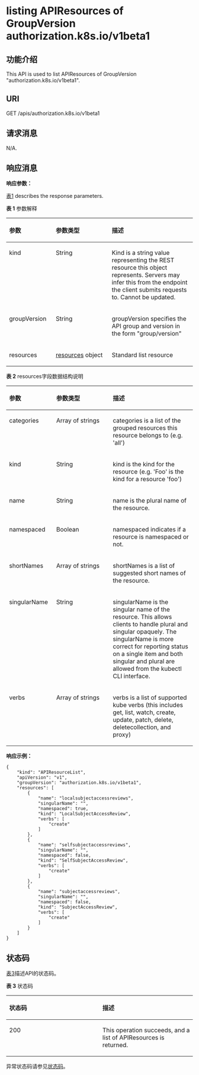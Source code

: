 # listing APIResources of GroupVersion authorization.k8s.io/v1beta1<a name="cce_02_0194"></a>

## 功能介绍<a name="section24060969"></a>

This API is used to list APIResources of GroupVersion "authorization.k8s.io/v1beta1".

## URI<a name="section15222134"></a>

GET /apis/authorization.k8s.io/v1beta1

## 请求消息<a name="section2781482"></a>

N/A.

## 响应消息<a name="section25033342"></a>

**响应参数：**

[表1](#d0e47579)  describes the response parameters.

**表 1**  参数解释

<a name="d0e47579"></a>
<table><thead align="left"><tr id="row25914492"><th class="cellrowborder" valign="top" width="25%" id="mcps1.2.4.1.1"><p id="p18699099"><a name="p18699099"></a><a name="p18699099"></a>参数</p>
</th>
<th class="cellrowborder" valign="top" width="30%" id="mcps1.2.4.1.2"><p id="p38232075"><a name="p38232075"></a><a name="p38232075"></a>参数类型</p>
</th>
<th class="cellrowborder" valign="top" width="45%" id="mcps1.2.4.1.3"><p id="p9790388"><a name="p9790388"></a><a name="p9790388"></a>描述</p>
</th>
</tr>
</thead>
<tbody><tr id="row54823933"><td class="cellrowborder" valign="top" width="25%" headers="mcps1.2.4.1.1 "><p id="p11553550"><a name="p11553550"></a><a name="p11553550"></a>kind</p>
</td>
<td class="cellrowborder" valign="top" width="30%" headers="mcps1.2.4.1.2 "><p id="p63422352"><a name="p63422352"></a><a name="p63422352"></a>String</p>
</td>
<td class="cellrowborder" valign="top" width="45%" headers="mcps1.2.4.1.3 "><p id="p36936874"><a name="p36936874"></a><a name="p36936874"></a>Kind is a string value representing the REST resource this object represents. Servers may infer this from the endpoint the client submits requests to. Cannot be updated.</p>
</td>
</tr>
<tr id="row63996416"><td class="cellrowborder" valign="top" width="25%" headers="mcps1.2.4.1.1 "><p id="p16327218"><a name="p16327218"></a><a name="p16327218"></a>groupVersion</p>
</td>
<td class="cellrowborder" valign="top" width="30%" headers="mcps1.2.4.1.2 "><p id="p47436305"><a name="p47436305"></a><a name="p47436305"></a>String</p>
</td>
<td class="cellrowborder" valign="top" width="45%" headers="mcps1.2.4.1.3 "><p id="p17135492"><a name="p17135492"></a><a name="p17135492"></a>groupVersion specifies the API group and version in the form "group/version"</p>
</td>
</tr>
<tr id="row20001705"><td class="cellrowborder" valign="top" width="25%" headers="mcps1.2.4.1.1 "><p id="p9525398"><a name="p9525398"></a><a name="p9525398"></a>resources</p>
</td>
<td class="cellrowborder" valign="top" width="30%" headers="mcps1.2.4.1.2 "><p id="p33359755"><a name="p33359755"></a><a name="p33359755"></a><a href="#d0e47629">resources</a> object</p>
</td>
<td class="cellrowborder" valign="top" width="45%" headers="mcps1.2.4.1.3 "><p id="p25853118"><a name="p25853118"></a><a name="p25853118"></a>Standard list resource</p>
</td>
</tr>
</tbody>
</table>

**表 2**  resources字段数据结构说明

<a name="d0e47629"></a>
<table><thead align="left"><tr id="row39728575"><th class="cellrowborder" valign="top" width="25.252525252525253%" id="mcps1.2.4.1.1"><p id="p63898035"><a name="p63898035"></a><a name="p63898035"></a>参数</p>
</th>
<th class="cellrowborder" valign="top" width="30.303030303030305%" id="mcps1.2.4.1.2"><p id="p8358347"><a name="p8358347"></a><a name="p8358347"></a>参数类型</p>
</th>
<th class="cellrowborder" valign="top" width="44.44444444444445%" id="mcps1.2.4.1.3"><p id="p5937520"><a name="p5937520"></a><a name="p5937520"></a>描述</p>
</th>
</tr>
</thead>
<tbody><tr id="row11177097"><td class="cellrowborder" valign="top" width="25.252525252525253%" headers="mcps1.2.4.1.1 "><p id="p32929663"><a name="p32929663"></a><a name="p32929663"></a>categories</p>
</td>
<td class="cellrowborder" valign="top" width="30.303030303030305%" headers="mcps1.2.4.1.2 "><p id="p50057017"><a name="p50057017"></a><a name="p50057017"></a>Array&nbsp;of&nbsp;strings</p>
</td>
<td class="cellrowborder" valign="top" width="44.44444444444445%" headers="mcps1.2.4.1.3 "><p id="p28086559"><a name="p28086559"></a><a name="p28086559"></a>categories is a list of the grouped resources this resource belongs to (e.g. 'all')</p>
</td>
</tr>
<tr id="row51452447"><td class="cellrowborder" valign="top" width="25.252525252525253%" headers="mcps1.2.4.1.1 "><p id="p6898675"><a name="p6898675"></a><a name="p6898675"></a>kind</p>
</td>
<td class="cellrowborder" valign="top" width="30.303030303030305%" headers="mcps1.2.4.1.2 "><p id="p21921832"><a name="p21921832"></a><a name="p21921832"></a>String</p>
</td>
<td class="cellrowborder" valign="top" width="44.44444444444445%" headers="mcps1.2.4.1.3 "><p id="p30837990"><a name="p30837990"></a><a name="p30837990"></a>kind is the kind for the resource (e.g. 'Foo' is the kind for a resource 'foo')</p>
</td>
</tr>
<tr id="row9106455"><td class="cellrowborder" valign="top" width="25.252525252525253%" headers="mcps1.2.4.1.1 "><p id="p66534260"><a name="p66534260"></a><a name="p66534260"></a>name</p>
</td>
<td class="cellrowborder" valign="top" width="30.303030303030305%" headers="mcps1.2.4.1.2 "><p id="p20565998"><a name="p20565998"></a><a name="p20565998"></a>String</p>
</td>
<td class="cellrowborder" valign="top" width="44.44444444444445%" headers="mcps1.2.4.1.3 "><p id="p55233132"><a name="p55233132"></a><a name="p55233132"></a>name is the plural name of the resource.</p>
</td>
</tr>
<tr id="row27336144"><td class="cellrowborder" valign="top" width="25.252525252525253%" headers="mcps1.2.4.1.1 "><p id="p66744080"><a name="p66744080"></a><a name="p66744080"></a>namespaced</p>
</td>
<td class="cellrowborder" valign="top" width="30.303030303030305%" headers="mcps1.2.4.1.2 "><p id="p37561417"><a name="p37561417"></a><a name="p37561417"></a>Boolean</p>
</td>
<td class="cellrowborder" valign="top" width="44.44444444444445%" headers="mcps1.2.4.1.3 "><p id="p22575906"><a name="p22575906"></a><a name="p22575906"></a>namespaced indicates if a resource is namespaced or not.</p>
</td>
</tr>
<tr id="row1856562"><td class="cellrowborder" valign="top" width="25.252525252525253%" headers="mcps1.2.4.1.1 "><p id="p16163806"><a name="p16163806"></a><a name="p16163806"></a>shortNames</p>
</td>
<td class="cellrowborder" valign="top" width="30.303030303030305%" headers="mcps1.2.4.1.2 "><p id="p34199935"><a name="p34199935"></a><a name="p34199935"></a>Array&nbsp;of&nbsp;strings</p>
</td>
<td class="cellrowborder" valign="top" width="44.44444444444445%" headers="mcps1.2.4.1.3 "><p id="p18731389"><a name="p18731389"></a><a name="p18731389"></a>shortNames is a list of suggested short names of the resource.</p>
</td>
</tr>
<tr id="row34364778"><td class="cellrowborder" valign="top" width="25.252525252525253%" headers="mcps1.2.4.1.1 "><p id="p32083646"><a name="p32083646"></a><a name="p32083646"></a>singularName</p>
</td>
<td class="cellrowborder" valign="top" width="30.303030303030305%" headers="mcps1.2.4.1.2 "><p id="p48638497"><a name="p48638497"></a><a name="p48638497"></a>String</p>
</td>
<td class="cellrowborder" valign="top" width="44.44444444444445%" headers="mcps1.2.4.1.3 "><p id="p47404222"><a name="p47404222"></a><a name="p47404222"></a>singularName is the singular name of the resource. This allows clients to handle plural and singular opaquely. The singularName is more correct for reporting status on a single item and both singular and plural are allowed from the kubectl CLI interface.</p>
</td>
</tr>
<tr id="row23984817"><td class="cellrowborder" valign="top" width="25.252525252525253%" headers="mcps1.2.4.1.1 "><p id="p63722005"><a name="p63722005"></a><a name="p63722005"></a>verbs</p>
</td>
<td class="cellrowborder" valign="top" width="30.303030303030305%" headers="mcps1.2.4.1.2 "><p id="p61208774"><a name="p61208774"></a><a name="p61208774"></a>Array&nbsp;of&nbsp;strings</p>
</td>
<td class="cellrowborder" valign="top" width="44.44444444444445%" headers="mcps1.2.4.1.3 "><p id="p58963627"><a name="p58963627"></a><a name="p58963627"></a>verbs is a list of supported kube verbs (this includes get, list, watch, create, update, patch, delete, deletecollection, and proxy)</p>
</td>
</tr>
</tbody>
</table>

**响应示例：**

```
{
    "kind": "APIResourceList",
    "apiVersion": "v1",
    "groupVersion": "authorization.k8s.io/v1beta1",
    "resources": [
        {
            "name": "localsubjectaccessreviews",
            "singularName": "",
            "namespaced": true,
            "kind": "LocalSubjectAccessReview",
            "verbs": [
                "create"
            ]
        },
        {
            "name": "selfsubjectaccessreviews",
            "singularName": "",
            "namespaced": false,
            "kind": "SelfSubjectAccessReview",
            "verbs": [
                "create"
            ]
        },
        {
            "name": "subjectaccessreviews",
            "singularName": "",
            "namespaced": false,
            "kind": "SubjectAccessReview",
            "verbs": [
                "create"
            ]
        }
    ]
}
```

## 状态码<a name="section23973491"></a>

[表3](#d0e47730)描述API的状态码。

**表 3**  状态码

<a name="d0e47730"></a>
<table><thead align="left"><tr id="row43316795"><th class="cellrowborder" valign="top" width="50%" id="mcps1.2.3.1.1"><p id="p18999532"><a name="p18999532"></a><a name="p18999532"></a>状态码</p>
</th>
<th class="cellrowborder" valign="top" width="50%" id="mcps1.2.3.1.2"><p id="p62567162"><a name="p62567162"></a><a name="p62567162"></a>描述</p>
</th>
</tr>
</thead>
<tbody><tr id="row34775372"><td class="cellrowborder" valign="top" width="50%" headers="mcps1.2.3.1.1 "><p id="p65341771"><a name="p65341771"></a><a name="p65341771"></a>200</p>
</td>
<td class="cellrowborder" valign="top" width="50%" headers="mcps1.2.3.1.2 "><p id="p58192094"><a name="p58192094"></a><a name="p58192094"></a>This operation succeeds, and a list of APIResources is returned.</p>
</td>
</tr>
</tbody>
</table>

异常状态码请参见[状态码](状态码.md)。


